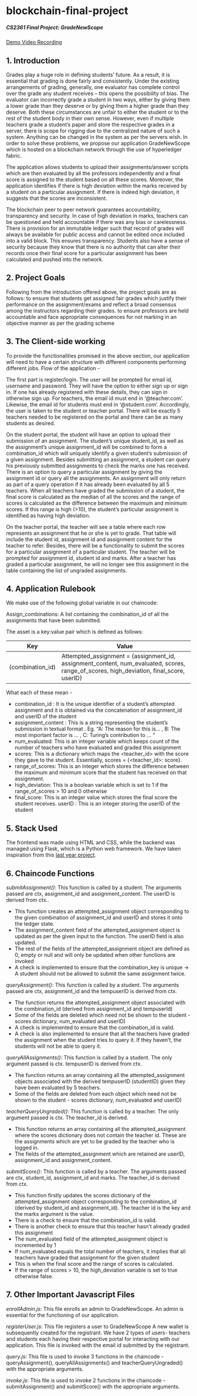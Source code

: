 # blockchain-final-project

##### CS2361 Final Project: GradeNewScope

[Demo Video Recording](https://drive.google.com/file/d/1mLlvx75kZkOGq7sA_zat9AMJ5J1O1kJ5/view?usp=sharing)


## 1. Introduction ##
Grades play a huge role in defining students’ future. As a result, it is essential that grading is done fairly and consistently. Under the existing arrangements of grading, generally, one evaluator has complete control over the grade any student receives – this opens the possibility of bias. The evaluator can incorrectly grade a student in two ways, either by giving them a lower grade than they deserve or by giving them a higher grade than they deserve. Both these circumstances are unfair to either the student or to the rest of the student body in their own sense. However, even if multiple teachers grade a student’s paper and store the respective grades in a server, there is scope for rigging due to the centralized nature of such a system. Anything can be changed in the system as per the servers wish. In order to solve these problems, we propose our application GradeNewScope which is hosted on a blockchain network through the use of hyperledger fabric. 

The application allows students to upload their assignments/answer scripts which are then evaluated by all the professors independently and a final score is assigned to the student based on all these scores. Moreover, the application identifies if there is high deviation within the marks received by a student on a particular assignment. If there is indeed high deviation, it suggests that the scores are inconsistent.

The blockchain peer to peer network guarantees accountability, transparency and security. In case of high deviation in marks, teachers can be questioned and held accountable if there was any bias or carelessness. There is provision for an immutable ledger such that record of grades will always be available for public access and cannot be edited once included into a valid block. This ensures transparency. Students also have a sense of security because they know that there is no authority that can alter their records once their final score for a particular assignment has been calculated and pushed into the network.


## 2. Project Goals ##
Following from the introduction offered above, the project goals are as follows:
to ensure that students get assigned fair grades which justify their performance on the assignment/exams and reflect a broad consensus among the instructors regarding their grades.
to ensure professors are held accountable and face appropriate consequences for not marking in an objective manner as per the grading scheme


## 3. The Client-side working ##
To provide the functionalities promised in the above section, our application will need to have a certain structure with different components performing different jobs. Flow of the application - 

The first part is register/login. The user will be prompted for email id, username and password. They will have the option to either sign up or sign in. If one has already registered with these details, they can sign in otherwise sign up. For teachers, the email id must end in ‘@teacher.com’. Likewise, the email id for students must end in ‘@student.com’. Accordingly, the user is taken to the student or teacher portal. There will be exactly 5 teachers needed to be registered on the portal and there can be as many students as desired.

On the student portal, the student will have an option to upload their submission of an assignment. The student’s unique student_id, as well as the assignment’s unique assignment_id will be combined to form a combination_id which will uniquely identify a given student’s submission of a given assignment. Besides submitting an assignment, a student can query his previously submitted assignments to check the marks one has received. There is an option to query a particular assignment by giving the assignment id or query all the assignments. An assignment will only return as part of a query operation if it has already been evaluated by all 5 teachers. When all teachers have graded the submission of a student, the final score is calculated as the median of all the scores and the range of scores is calculated as the difference between the maximum and minimum scores. If this range is high (>10), the student’s particular assignment is identified as having high deviation.

On the teacher portal, the teacher will see a table where each row represents an assignment that he or she is yet to grade. That table will include the student id, assignment id and assignment content for the teacher to refer. Besides, there will be a functionality to submit the scores for a particular assignment of a particular student. The teacher will be prompted for assignment id, student id and marks. After a teacher has graded a particular assignment, he will no longer see this assignment in the table containing the list of ungraded assignments.


## 4. Application Rulebook ##
We make use of the following global variable in our chaincode:

Assign_combinations: A list containing the combination_id of all the assignments that have been submitted.

The asset is a key:value pair which is defined as follows:

| Key  | Value |
| ------------- | ------------- |
| (combination_id)  | Attempted_assignment = {assignment_id, assignment_content, num_evaluated, scores, range_of_scores, high_deviation, final_score, userID}  |

What each of these mean - 
- combination_id : It is the unique identifier of a student’s attempted assignment and it is obtained via the concatenation of assignment_id and userID of the student
- assignment_content : This is a string representing the student’s submission in textual format . Eg. “A: The reason for this is… , B: The most important factor is … , C: Turing’s contribution to … “
- num_evaluated: This is an integer variable which keeps count of the number of teachers who have evaluated and graded this assignment
- scores: This is a dictionary which maps the <teacher_id> with the score they gave to the student. Essentially, scores = {<teacher_id>: score}.
- range_of_scores: This is an integer which stores the difference between the maximum and minimum score that the student has received on that assignment.
- high_deviation: This is a boolean variable which is set to 1 if the range_of_scores > 10 and 0 otherwise
- final_score: This is an integer value which stores the final score the student receives. 
userID : This is an integer storing the userID of the student


## 5. Stack Used ##
The frontend was made using HTML and CSS, while the backend was managed using Flask, which is a Python web framework. We have taken inspiration from this [last year project](https://github.com/agrawalnandini/hyperfunds.git).


## 6. Chaincode Functions ##
_submitAssignment()_:
This function is called by a student. The arguments passed are ctx, assignment_id and assignment_content. The userID is derived from ctx.. 
- This function creates an attempted_assignment object corresponding to the given combination of assignment_id and userID and stores it onto the ledger state. 
- The assignment_content field of the attempted_assignment object is updated as per the given input to the function. The userID field is also updated. 
- The rest of the fields of the attempted_assignment object are defined as 0, empty or null and will only be updated when other functions are invoked
- A check is implemented to ensure that the combination_key is unique -> A student should not be allowed to submit the same assignment twice.

_queryAssignment()_:
This function is called by a student. The arguments passed are ctx, assignment_id and the tempuserID is derived from ctx.
- The function returns the attempted_assignment object associated with the combination_id (derived from assignment_id and tempuserId)
- Some of the fields are deleted which need not be shown to the student - scores dictionary, num_evaluated and userID)
- A check is implemented to ensure that the combination_id is valid.
- A check is also implemented to ensure that all the teachers have graded the assignment when the student tries to query it. If they haven’t, the students will not be able to query it.

_queryAllAssignments()_:
This function is called by a student. The only argument passed is ctx. tempuserID is derived from ctx.
- The function returns an array containing all the attempted_assignment objects associated with the derived tempuserID (studentID) given they have been evaluated by 5 teachers.
- Some of the fields are deleted from each object which need not be shown to the student - scores dictionary, num_evaluated and userID)

_teacherQueryUngraded()_:
This function is called by a teacher. The only argument passed is ctx. The teacher_id is derived.
- This function returns an array containing all the attempted_assignment where the scores dictionary does not contain the teacher id. These are the assignments which are yet to be graded by the teacher who is logged in.
- The fields of the attempted_assignment which are retained are userID, assignment_id and assignment_content.

_submitScore()_:
This function is called by a teacher. The arguments passed are ctx, student_id, assignment_id and marks. The teacher_id is derived from ctx.
- This function firstly updates the scores dictionary of the attempted_assignment object corresponding to the combination_id (derived by student_id and assignment_id). The teacher id is the key and the marks argument is the value.
- There is a check to ensure that the combination_id is valid.
- There is another check to ensure that this teacher hasn’t already graded this assignment
- The num_evaluated field of the attempted_assignment object is incremented by 1
- If num_evaluated equals the total number of teachers, it implies that all teachers have graded that assignment for the given student
- This is when the final score and the range of scores is calculated. 
- If the range of scores > 10, the high_deviation variable is set to true otherwise false.


## 7. Other Important Javascript Files ##

_enrollAdmin.js_: This file enrolls an admin to GradeNewScope. An admin is essential for the functioning of our application.

_registerUser.js_: This file registers a user to GradeNewScope A new wallet is subsequently created for the registrant. We have 2 types of users- teachers and students each having their respective portal for interacting with our application. This file is invoked with the email id submitted by the registrant.

_query.js_: This file is used to invoke 3 functions in the chaincode - queryAssignment(), queryAllAssignments() and teacherQueryUngraded() with the appropriate arguments. 

_invoke.js_: This file is used to invoke 2 functions in the chaincode - submitAssignment() and  submitScore() with the appropriate arguments. 


